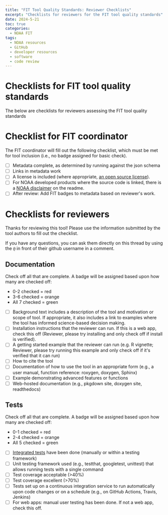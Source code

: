 ```yaml
---
title: "FIT Tool Quality Standards: Reviewer Checklists"
excerpt: "Checklists for reviewers for the FIT tool quality standards"
date: 2024-5-21
toc: true
categories:
  - NOAA FIT
tags:
  - NOAA resources
  - GitHub
  - developer resources
  - software
  - code review
---
```


# Checklists for FIT tool quality standards

The below are checklists for reviewers assessing the FIT tool quality standards

# Checklist for FIT coordinator 

The FIT coordinator will fill out the following checklist, which must be met for tool inclusion (i.e., no badge assigned for basic check).

- [ ] Metadata complete, as determined by running against the json schema
- [ ] Links in metadata work
- [ ] A license is included (where appropriate, [an open source license](https://opensource.org/licenses/)).
- [ ] For NOAA developed products where the source code is linked, there is a [NOAA disclaimer](https://github.com/nmfs-fish-tools/resources?tab=readme-ov-file#noaa-license) on the readme.
- [ ] After review: Add FIT badges to metadata based on reviewer's work.

# Checklists for reviewers

Thanks for reviewing this tool! Please use the information submitted by the tool authors to fill out the checklist.

If you have any questions, you can ask them directly on this thread by using the `@` in front of their github username in a comment.

## Documentation

Check off all that are complete. A badge will be assigned based upon how many are checked off:

- 0-2 checked = red
- 3-6 checked = orange
- All 7 checked = green

- [ ] Background text includes a description of the tool and motivation or scope of tool. If appropriate, it also includes a link to examples where the tool has informed science-based decision making.
- [ ] Installation instructions that the reviewer can run. If this is a web app, check this off (Reviewer, please try installing and only check off if install is verified).
- [ ] A getting started example that the reviewer can run (e.g. R vignette; Reviewer, please try running this example and only check off if it's verified that it can run)
- [ ] How to cite the tool 
- [ ] Documentation of how to use the tool in an appropriate form (e.g., a user manual, function reference: roxygen, doxygen, Sphinx)
- [ ] Example demonstrating advanced features or functions
- [ ] Web-hosted documentation (e.g., pkgdown site, doxygen site, readthedocs)

## Tests

Check off all that are complete. A badge will be assigned based upon how many are checked off:

- 0-1 checked = red
- 2-4 checked = orange
- All 5 checked = green

- [ ] [Integrated tests](https://en.wikipedia.org/wiki/Integration_testing) have been done (manually or within a testing framework)
- [ ] Unit testing framework used (e.g., testthat, googletest, unittest) that allows running tests with a single command
- [ ] Test coverage acceptable (>40%)
- [ ] Test coverage excellent (>70%)
- [ ] Tests set up on a continuous integration service to run automatically upon code changes or on a schedule (e.g., on GitHub Actions, Travis, Jenkins)
- [ ] For web apps: manual user testing has been done. If not a web app, check this off.
